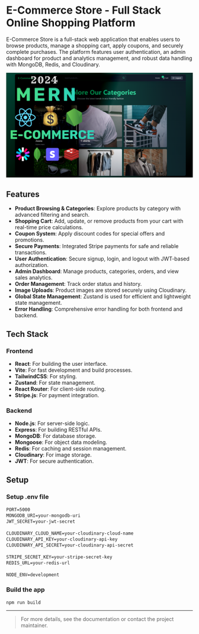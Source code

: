 # E-Commerce Store - Full Stack Online Shopping Platform

E-Commerce Store is a full-stack web application that enables users to browse products, manage a shopping cart, apply coupons, and securely complete purchases. The platform features user authentication, an admin dashboard for product and analytics management, and robust data handling with MongoDB, Redis, and Cloudinary.

![Demo App](frontend/public/screenshot-for-readme.png)

## Features

- **Product Browsing & Categories**: Explore products by category with advanced filtering and search.
- **Shopping Cart**: Add, update, or remove products from your cart with real-time price calculations.
- **Coupon System**: Apply discount codes for special offers and promotions.
- **Secure Payments**: Integrated Stripe payments for safe and reliable transactions.
- **User Authentication**: Secure signup, login, and logout with JWT-based authorization.
- **Admin Dashboard**: Manage products, categories, orders, and view sales analytics.
- **Order Management**: Track order status and history.
- **Image Uploads**: Product images are stored securely using Cloudinary.
- **Global State Management**: Zustand is used for efficient and lightweight state management.
- **Error Handling**: Comprehensive error handling for both frontend and backend.

## Tech Stack

### Frontend
- **React**: For building the user interface.
- **Vite**: For fast development and build processes.
- **TailwindCSS**: For styling.
- **Zustand**: For state management.
- **React Router**: For client-side routing.
- **Stripe.js**: For payment integration.

### Backend
- **Node.js**: For server-side logic.
- **Express**: For building RESTful APIs.
- **MongoDB**: For database storage.
- **Mongoose**: For object data modeling.
- **Redis**: For caching and session management.
- **Cloudinary**: For image storage.
- **JWT**: For secure authentication.

## Setup

### Setup .env file

```env
PORT=5000
MONGODB_URI=your-mongodb-uri
JWT_SECRET=your-jwt-secret

CLOUDINARY_CLOUD_NAME=your-cloudinary-cloud-name
CLOUDINARY_API_KEY=your-cloudinary-api-key
CLOUDINARY_API_SECRET=your-cloudinary-api-secret

STRIPE_SECRET_KEY=your-stripe-secret-key
REDIS_URL=your-redis-url

NODE_ENV=development
```

### Build the app

```shell
npm run build
```

---

> For more details, see the documentation or contact the project maintainer.
